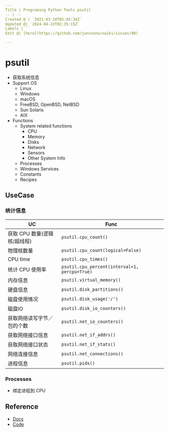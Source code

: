 ```yaml
---
Title | Programing Python Tools psutil
-- | --
Created @ | `2021-03-10T05:45:34Z`
Updated @| `2024-04-23T02:35:15Z`
Labels | ``
Edit @| [here](https://github.com/junxnone/xwiki/issues/98)

---
```

# psutil
-  获取系统信息
- Support OS
  - Linux
  - Windows
  - macOS
  - FreeBSD, OpenBSD, NetBSD
  - Sun Solaris
  - AIX
- Functions
  - System related functions
    - CPU
    - Memory
    - Disks
    - Network
    - Sensors
    - Other System Info
  - Processes
  - Windows Services
  - Constants
  - Recipes




## UseCase

### 统计信息

UC | Func
-- | --
获取 CPU 数量(逻辑核/超线程) | `psutil.cpu_count()`
物理核数量 | `psutil.cpu_count(logical=False)`
CPU time | `psutil.cpu_times()`
统计 CPU 使用率| `psutil.cpu_percent(interval=1, percpu=True)`
内存信息 | `psutil.virtual_memory()`
硬盘信息 |`psutil.disk_partitions()`
磁盘使用情况 | `psutil.disk_usage('/')`
磁盘IO | `psutil.disk_io_counters()`
获取网络读写字节／包的个数 | `psutil.net_io_counters()`
获取网络接口信息 | `psutil.net_if_addrs()`
获取网络接口状态 | `psutil.net_if_stats()`
网络连接信息 | `psutil.net_connections()`
进程信息 | `psutil.pids()`

### Processes
- 绑定进程到 CPU 


## Reference
- [Docs](https://psutil.readthedocs.io/en/latest/)
- [Code](https://github.com/giampaolo/psutil)
